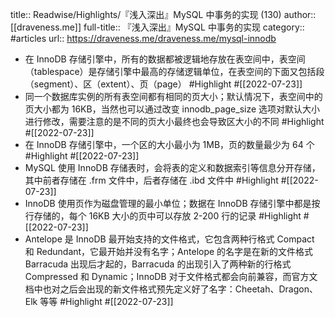 title:: Readwise/Highlights/『浅入深出』MySQL 中事务的实现 (130)
author:: [[draveness.me]]
full-title:: 『浅入深出』MySQL 中事务的实现
category:: #articles
url:: https://draveness.me/draveness.me/mysql-innodb

- 在 InnoDB 存储引擎中，所有的数据都被逻辑地存放在表空间中，表空间（tablespace）是存储引擎中最高的存储逻辑单位，在表空间的下面又包括段（segment）、区（extent）、页（page） #Highlight #[[2022-07-23]]
- 同一个数据库实例的所有表空间都有相同的页大小；默认情况下，表空间中的页大小都为 16KB，当然也可以通过改变 innodb_page_size 选项对默认大小进行修改，需要注意的是不同的页大小最终也会导致区大小的不同 #Highlight #[[2022-07-23]]
- 在 InnoDB 存储引擎中，一个区的大小最小为 1MB，页的数量最少为 64 个 #Highlight #[[2022-07-23]]
- MySQL 使用 InnoDB 存储表时，会将表的定义和数据索引等信息分开存储，其中前者存储在 .frm 文件中，后者存储在 .ibd 文件中 #Highlight #[[2022-07-23]]
- InnoDB 使用页作为磁盘管理的最小单位；数据在 InnoDB 存储引擎中都是按行存储的，每个 16KB 大小的页中可以存放 2-200 行的记录 #Highlight #[[2022-07-23]]
- Antelope 是 InnoDB 最开始支持的文件格式，它包含两种行格式 Compact 和 Redundant，它最开始并没有名字；Antelope 的名字是在新的文件格式 Barracuda 出现后才起的，Barracuda 的出现引入了两种新的行格式 Compressed 和 Dynamic；InnoDB 对于文件格式都会向前兼容，而官方文档中也对之后会出现的新文件格式预先定义好了名字：Cheetah、Dragon、Elk 等等 #Highlight #[[2022-07-23]]